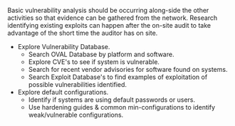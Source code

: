 
Basic vulnerability analysis should be occurring along-side the other activities so that evidence can be gathered from the network. Research identifying existing exploits can happen after the on-site audit to take advantage of the short time the auditor has on site.

  * Explore Vulnerability Database.
    * Search OVAL Database by platform and software.
    * Explore CVE's to see if system is vulnerable.
	* Search for recent vendor advisories for software found on systems.
	* Search Exploit Database's to find examples of exploitation of possible vulnerabilities identified.
  * Explore default configurations.
	* Identify if systems are using default passwords or users.
    * Use hardening guides & common min-configurations to identify weak/vulnerable configurations.
